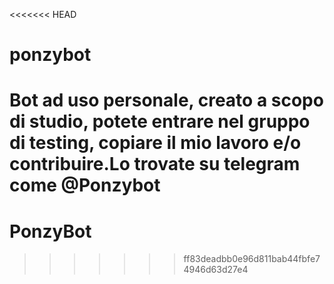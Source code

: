 <<<<<<< HEAD
# ponzybot
Bot ad uso personale, creato a scopo di studio, potete entrare nel gruppo di testing, copiare il mio lavoro e/o contribuire.Lo trovate su telegram come @Ponzybot
=======
# PonzyBot
>>>>>>> ff83deadbb0e96d811bab44fbfe74946d63d27e4
